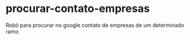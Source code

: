 # procurar-contato-empresas
Robô para procurar no google contato de empresas de um determinado ramo

